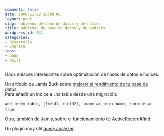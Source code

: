 ```yaml
---
comments: false
date: 2006-11-22 10:09:00
layout: post
slug: hablemos-de-base-de-datos-y-de-ndices
title: Hablemos de base de datos y de índices
wordpress_id: 131
categories:
- Desarrollo
- Empresa
tags:
- bbdd
- rails
---
```


Unos enlaces interesantes sobre optimización de bases de datos e índices.





Un artículo de Jamis Buck sobre [mejorar el rendimiento de tu base de datos](http://weblog.jamisbuck.org/2006/10/23/indexing-for-db-performance).  
Para añadir un índice a una tabla desde una migración:   

`add_index table, [field1, field2], :name => index_name, :unique => true`






Otro, también de Jamis, sobre el funcionamiento de [ActiveRecord#find](http://weblog.jamisbuck.org/2006/11/20/under-the-hood-activerecord-base-find-part-2).






Un plugin muy útil [query analyzer](http://www.agilewebdevelopment.com/plugins/query_analyzer).

